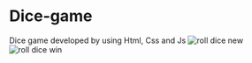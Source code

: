 # Dice-game
Dice game developed by using Html, Css and Js
![roll dice new](https://github.com/abhijith0078/Dice-game/assets/56915507/72d75830-2a23-448b-9c34-15d52bd62b24)
![roll dice win](https://github.com/abhijith0078/Dice-game/assets/56915507/03019df8-0640-4b7a-b2e6-91530f609fe2)
